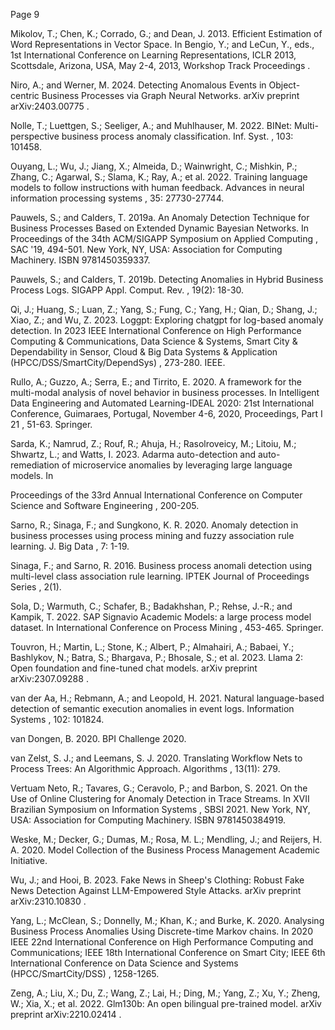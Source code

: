 Page 9

Mikolov, T.; Chen, K.; Corrado, G.; and Dean, J. 2013. Efficient Estimation of Word Representations in Vector Space. In Bengio, Y.; and LeCun, Y., eds., 1st International Conference on Learning Representations, ICLR 2013, Scottsdale, Arizona, USA, May 2-4, 2013, Workshop Track Proceedings .

Niro, A.; and Werner, M. 2024. Detecting Anomalous Events in Object-centric Business Processes via Graph Neural Networks. arXiv preprint arXiv:2403.00775 .

Nolle, T.; Luettgen, S.; Seeliger, A.; and Muhlhauser, M. 2022. BINet: Multi-perspective business process anomaly classification. Inf. Syst. , 103: 101458.

Ouyang, L.; Wu, J.; Jiang, X.; Almeida, D.; Wainwright, C.; Mishkin, P.; Zhang, C.; Agarwal, S.; Slama, K.; Ray, A.; et al. 2022. Training language models to follow instructions with human feedback. Advances in neural information processing systems , 35: 27730-27744.

Pauwels, S.; and Calders, T. 2019a. An Anomaly Detection Technique for Business Processes Based on Extended Dynamic Bayesian Networks. In Proceedings of the 34th ACM/SIGAPP Symposium on Applied Computing , SAC '19, 494-501. New York, NY, USA: Association for Computing Machinery. ISBN 9781450359337.

Pauwels, S.; and Calders, T. 2019b. Detecting Anomalies in Hybrid Business Process Logs. SIGAPP Appl. Comput. Rev. , 19(2): 18-30.

Qi, J.; Huang, S.; Luan, Z.; Yang, S.; Fung, C.; Yang, H.; Qian, D.; Shang, J.; Xiao, Z.; and Wu, Z. 2023. Loggpt: Exploring chatgpt for log-based anomaly detection. In 2023 IEEE International Conference on High Performance Computing & Communications, Data Science & Systems, Smart City & Dependability in Sensor, Cloud & Big Data Systems & Application (HPCC/DSS/SmartCity/DependSys) , 273-280. IEEE.

Rullo, A.; Guzzo, A.; Serra, E.; and Tirrito, E. 2020. A framework for the multi-modal analysis of novel behavior in business processes. In Intelligent Data Engineering and Automated Learning-IDEAL 2020: 21st International Conference, Guimaraes, Portugal, November 4-6, 2020, Proceedings, Part I 21 , 51-63. Springer.

Sarda, K.; Namrud, Z.; Rouf, R.; Ahuja, H.; Rasolroveicy, M.; Litoiu, M.; Shwartz, L.; and Watts, I. 2023. Adarma auto-detection and auto-remediation of microservice anomalies by leveraging large language models. In

Proceedings of the 33rd Annual International Conference on Computer Science and Software Engineering , 200-205.

Sarno, R.; Sinaga, F.; and Sungkono, K. R. 2020. Anomaly detection in business processes using process mining and fuzzy association rule learning. J. Big Data , 7: 1-19.

Sinaga, F.; and Sarno, R. 2016. Business process anomali detection using multi-level class association rule learning. IPTEK Journal of Proceedings Series , 2(1).

Sola, D.; Warmuth, C.; Schafer, B.; Badakhshan, P.; Rehse, J.-R.; and Kampik, T. 2022. SAP Signavio Academic Models: a large process model dataset. In International Conference on Process Mining , 453-465. Springer.

Touvron, H.; Martin, L.; Stone, K.; Albert, P.; Almahairi, A.; Babaei, Y.; Bashlykov, N.; Batra, S.; Bhargava, P.; Bhosale, S.; et al. 2023. Llama 2: Open foundation and fine-tuned chat models. arXiv preprint arXiv:2307.09288 .

van der Aa, H.; Rebmann, A.; and Leopold, H. 2021. Natural language-based detection of semantic execution anomalies in event logs. Information Systems , 102: 101824.

van Dongen, B. 2020. BPI Challenge 2020.

van Zelst, S. J.; and Leemans, S. J. 2020. Translating Workflow Nets to Process Trees: An Algorithmic Approach. Algorithms , 13(11): 279.

Vertuam Neto, R.; Tavares, G.; Ceravolo, P.; and Barbon, S. 2021. On the Use of Online Clustering for Anomaly Detection in Trace Streams. In XVII Brazilian Symposium on Information Systems , SBSI 2021. New York, NY, USA: Association for Computing Machinery. ISBN 9781450384919.

Weske, M.; Decker, G.; Dumas, M.; Rosa, M. L.; Mendling, J.; and Reijers, H. A. 2020. Model Collection of the Business Process Management Academic Initiative.

Wu, J.; and Hooi, B. 2023. Fake News in Sheep's Clothing: Robust Fake News Detection Against LLM-Empowered Style Attacks. arXiv preprint arXiv:2310.10830 .

Yang, L.; McClean, S.; Donnelly, M.; Khan, K.; and Burke, K. 2020. Analysing Business Process Anomalies Using Discrete-time Markov chains. In 2020 IEEE 22nd International Conference on High Performance Computing and Communications; IEEE 18th International Conference on Smart City; IEEE 6th International Conference on Data Science and Systems (HPCC/SmartCity/DSS) , 1258-1265.

Zeng, A.; Liu, X.; Du, Z.; Wang, Z.; Lai, H.; Ding, M.; Yang, Z.; Xu, Y.; Zheng, W.; Xia, X.; et al. 2022. Glm130b: An open bilingual pre-trained model. arXiv preprint arXiv:2210.02414 .